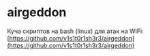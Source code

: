 # airgeddon

Куча скриптов на bash (linux)  для атак на WiFi: [https://github.com/v1s1t0r1sh3r3/airgeddon](https://github.com/v1s1t0r1sh3r3/airgeddon)


